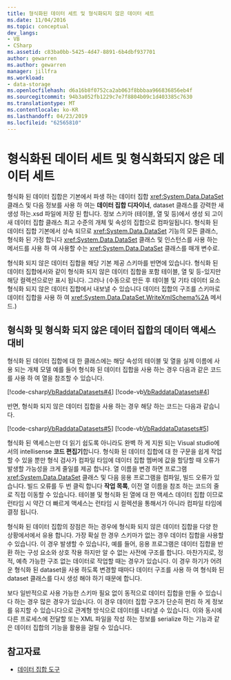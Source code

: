 ```yaml
---
title: 형식화된 데이터 세트 및 형식화되지 않은 데이터 세트
ms.date: 11/04/2016
ms.topic: conceptual
dev_langs:
- VB
- CSharp
ms.assetid: c83ba0bb-5425-4d47-8891-6b4dbf937701
author: gewarren
ms.author: gewarren
manager: jillfra
ms.workload:
- data-storage
ms.openlocfilehash: d6a16b8f0752ca2ab063f8bbbaa966836856eb4f
ms.sourcegitcommit: 94b3a052fb1229c7e7f8804b09c1d403385c7630
ms.translationtype: MT
ms.contentlocale: ko-KR
ms.lasthandoff: 04/23/2019
ms.locfileid: "62565810"
---
```

# <a name="typed-vs-untyped-datasets"></a>형식화된 데이터 세트 및 형식화되지 않은 데이터 세트
형식화 된 데이터 집합은 기본에서 파생 하는 데이터 집합 <xref:System.Data.DataSet> 클래스 및 다음 정보를 사용 하 여는 **데이터 집합 디자이너**, dataset 클래스를 강력한 새 생성 하는.xsd 파일에 저장 된 합니다. 정보 스키마 (테이블, 열 및 등)에서 생성 되 고이 새 데이터 집합 클래스 최고 수준의 개체 및 속성의 집합으로 컴파일됩니다. 형식화 된 데이터 집합 기본에서 상속 되므로 <xref:System.Data.DataSet> 기능의 모든 클래스, 형식화 된 가정 합니다 <xref:System.Data.DataSet> 클래스 및 인스턴스를 사용 하는 메서드를 사용 하 여 사용할 수는 <xref:System.Data.DataSet> 클래스를 매개 변수로.

 형식화 되지 않은 데이터 집합을 해당 기본 제공 스키마를 반면에 있습니다. 형식화 된 데이터 집합에서와 같이 형식화 되지 않은 데이터 집합을 포함 테이블, 열 및 등-있지만 해당 컬렉션으로만 표시 됩니다. 그러나 (수동으로 만든 후 테이블 및 기타 데이터 요소 형식화 되지 않은 데이터 집합에서 내보낼 수 있습니다 데이터 집합의 구조를 스키마로 데이터 집합을 사용 하 여 <xref:System.Data.DataSet.WriteXmlSchema%2A> 메서드.)

## <a name="contrast-data-access-in-typed-and-untyped-datasets"></a>형식화 및 형식화 되지 않은 데이터 집합의 데이터 액세스 대비
 형식화 된 데이터 집합에 대 한 클래스에는 해당 속성의 테이블 및 열을 실제 이름에 사용 되는 개체 모델 예를 들어 형식화 된 데이터 집합을 사용 하는 경우 다음과 같은 코드를 사용 하 여 열을 참조할 수 있습니다.

 [!code-csharp[VbRaddataDatasets#4](../data-tools/codesnippet/CSharp/typed-vs-untyped-datasets_1.cs)]
 [!code-vb[VbRaddataDatasets#4](../data-tools/codesnippet/VisualBasic/typed-vs-untyped-datasets_1.vb)]

 반면, 형식화 되지 않은 데이터 집합을 사용 하는 경우 해당 하는 코드는 다음과 같습니다.

 [!code-csharp[VbRaddataDatasets#5](../data-tools/codesnippet/CSharp/typed-vs-untyped-datasets_2.cs)]
 [!code-vb[VbRaddataDatasets#5](../data-tools/codesnippet/VisualBasic/typed-vs-untyped-datasets_2.vb)]

 형식화 된 액세스는만 더 읽기 쉽도록 아니라도 완벽 하 게 지원 되는 Visual studio에서의 intellisense **코드 편집기**합니다. 형식화 된 데이터 집합에 대 한 구문을 쉽게 작업할 수 있을 뿐만 형식 검사가 컴파일 타임에 데이터 집합 멤버에 값을 할당할 때 오류가 발생할 가능성을 크게 줄일를 제공 합니다. 열 이름을 변경 하면 프로그램 <xref:System.Data.DataSet> 클래스 및 다음 응용 프로그램을 컴파일, 빌드 오류가 있습니다. 빌드 오류를 두 번 클릭 합니다 **작업 목록**, 이전 열 이름을 참조 하는 코드의 줄로 직접 이동할 수 있습니다. 테이블 및 형식화 된 열에 대 한 액세스 데이터 집합 이므로 런타임 시 약간 더 빠르게 액세스는 런타임 시 컬렉션을 통해서가 아니라 컴파일 타임에 결정 됩니다.

 형식화 된 데이터 집합의 장점은 하는 경우에 형식화 되지 않은 데이터 집합을 다양 한 상황에서에서 유용 합니다. 가장 확실 한 경우 스키마가 없는 경우 데이터 집합을 사용할 수 있습니다. 이 경우 발생할 수 있습니다, 예를 들어, 응용 프로그램은 데이터 집합을 반환 하는 구성 요소와 상호 작용 하지만 알 수 없는 사전에 구조를 합니다. 마찬가지로, 정적, 예측 가능한 구조 없는 데이터로 작업할 때는 경우가 있습니다. 이 경우 하기가 어려운 형식화 된 dataset을 사용 하도록 변경할 때마다 데이터 구조를 사용 하 여 형식화 된 dataset 클래스를 다시 생성 해야 하기 때문에 합니다.

 보다 일반적으로 사용 가능한 스키마 필요 없이 동적으로 데이터 집합을 만들 수 있습니다 하는 경우 많은 경우가 있습니다. 이 경우 데이터 집합 구조가 단순히 편리 하 게 정보를 유지할 수 있습니다으로 관계형 방식으로 데이터를 나타낼 수 있습니다. 이와 동시에 다른 프로세스에 전달할 또는 XML 파일을 작성 하는 정보를 serialize 하는 기능과 같은 데이터 집합의 기능을 활용을 걸릴 수 있습니다.

## <a name="see-also"></a>참고자료

- [데이터 집합 도구](../data-tools/dataset-tools-in-visual-studio.md)